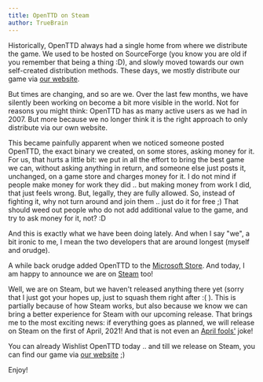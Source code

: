 ```yaml
---
title: OpenTTD on Steam
author: TrueBrain
---
```


Historically, OpenTTD always had a single home from where we distribute the game.
We used to be hosted on SourceForge (you know you are old if you remember that being a thing :D), and slowly moved towards our own self-created distribution methods.
These days, we mostly distribute our game via [our website](https://www.openttd.org).

But times are changing, and so are we.
Over the last few months, we have silently been working on become a bit more visible in the world.
Not for reasons you might think: OpenTTD has as many active users as we had in 2007.
But more because we no longer think it is the right approach to only distribute via our own website.

This became painfully apparent when we noticed someone posted OpenTTD, the exact binary we created, on some stores, asking money for it.
For us, that hurts a little bit: we put in all the effort to bring the best game we can, without asking anything in return, and someone else just posts it, unchanged, on a game store and charges money for it.
I do not mind if people make money for work they did .. but making money from work I did, that just feels wrong.
But, legally, they are fully allowed.
So, instead of fighting it, why not turn around and join them .. just do it for free ;)
That should weed out people who do not add additional value to the game, and try to ask money for it, not? :D

And this is exactly what we have been doing lately.
And when I say "we", a bit ironic to me, I mean the two developers that are around longest (myself and orudge).

A while back orudge added OpenTTD to the [Microsoft Store](https://www.microsoft.com/en-us/p/openttd-official/9ncjg5rvrr1c).
And today, I am happy to announce we are on [Steam](https://store.steampowered.com/app/1536610/OpenTTD/) too!

Well, we are on Steam, but we haven't released anything there yet (sorry that I just got your hopes up, just to squash them right after :( ).
This is partially because of how Steam works, but also because we know we can bring a better experience for Steam with our upcoming release.
That brings me to the most exciting news: if everything goes as planned, we will release on Steam on the first of April, 2021!
And that is not even an [April fools'](https://en.wikipedia.org/wiki/April_Fools%27_Day) joke!

You can already Wishlist OpenTTD today .. and till we release on Steam, you can find our game via [our website](https://www.openttd.org) ;)

Enjoy!
